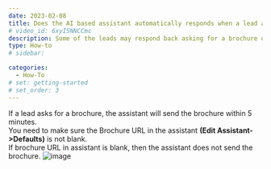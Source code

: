 ```yaml
---
date: 2023-02-08
title: Does the AI based assistant automatically responds when a lead asks for brochure
# video_id: 6xyI5NNCCmc
description: Some of the leads may respond back asking for a brochure of your company, and assistant can automatically send the brochure to the lead.
type: How-to
# sidebar:

categories:
  - How-To
# set: getting-started
# set_order: 3
---
```

If a lead asks for a brochure, the assistant will send the brochure within 5 minutes.  
You need to make sure the Brochure URL in the assistant **(Edit Assistant->Defaults)** is not blank.  
If brochure URL in assistant is blank, then the assistant does not send the brochure.
![image](../../images/assistant-preference-brochure-link.png)